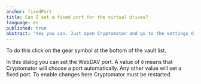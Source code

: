 ```yaml
---
anchor: fixedPort
title: Can I set a fixed port for the virtual drives?
language: en
published: true
abstract: 'Yes you can. Just open Cryptomator and go to the settings dialog.'
---
```

To do this click on the gear symbol at the bottom of the vault list.

In this dialog you can set the WebDAV port. A value of `0` means that Cryptomator will choose a port automatically. Any other value will set a fixed port. To enable changes here Cryptomator must be restarted.
